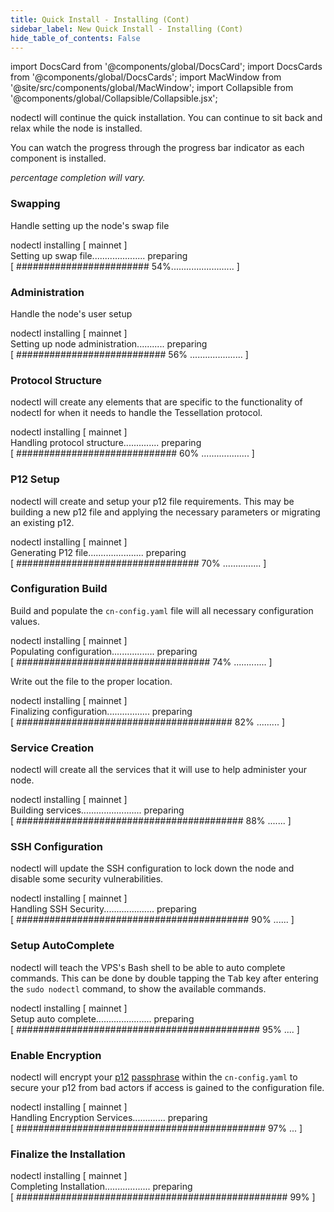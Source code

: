 ```yaml
---
title: Quick Install - Installing (Cont)
sidebar_label: New Quick Install - Installing (Cont)
hide_table_of_contents: False
---
```

<intro-end />

import DocsCard from '@components/global/DocsCard';
import DocsCards from '@components/global/DocsCards';
import MacWindow from '@site/src/components/global/MacWindow';
import Collapsible from '@components/global/Collapsible/Collapsible.jsx';

<head>
  <title>Constellation Network Automation with nodectl</title>
  <meta
    name="description"
    content="nodectl new quick installation"
  />
</head>

nodectl will continue the quick installation.  You can continue to sit back and relax while the node is installed.  

You can watch the progress through the progress bar indicator as each component is installed.

*percentage completion will vary.*

### Swapping
Handle setting up the node's swap file

<MacWindow>
nodectl installing [ mainnet ]<br />
Setting up swap file..................... preparing<br />
[ ######################## 54%......................... ]
</MacWindow>

### Administration
Handle the node's user setup

<MacWindow>
nodectl installing [ mainnet ]<br />
Setting up node administration........... preparing<br />
[ ########################### 56% ..................... ]
</MacWindow>

### Protocol Structure
nodectl will create any elements that are specific to the functionality of nodectl for when it needs to handle the Tessellation protocol.

<MacWindow>
nodectl installing [ mainnet ]<br />
Handling protocol structure.............. preparing<br />
[ ############################# 60% ................... ]
</MacWindow>

### P12 Setup
nodectl will create and setup your p12 file requirements.  This may be building a new p12 file and applying the necessary parameters or migrating an existing p12.

<MacWindow>
nodectl installing [ mainnet ]<br />
Generating P12 file...................... preparing<br />
[ ################################# 70% ............... ]
</MacWindow>

### Configuration Build

Build and populate the `cn-config.yaml` file will all necessary configuration values.

<MacWindow>
nodectl installing [ mainnet ]<br />
Populating configuration................. preparing<br />
[ ################################### 74% ............. ]
</MacWindow>

Write out the file to the proper location.

<MacWindow>
nodectl installing [ mainnet ]<br />
Finalizing configuration................. preparing<br />
[ ####################################### 82% ......... ]
</MacWindow>

### Service Creation
nodectl will create all the services that it will use to help administer your node.

<MacWindow>
nodectl installing [ mainnet ]<br />
Building services........................ preparing<br />
[ ######################################### 88% ....... ]
</MacWindow>

### SSH Configuration
nodectl will update the SSH configuration to lock down the node and disable some security vulnerabilities.

<MacWindow>
nodectl installing [ mainnet ]<br />
Handling SSH Security.................... preparing<br />
[ ########################################## 90% ...... ]
</MacWindow>

### Setup AutoComplete
nodectl will teach the VPS's Bash shell to be able to auto complete commands.  This can be done by double tapping the <kbd>Tab</kbd> key after entering the `sudo nodectl` command, to show the available commands.

<MacWindow>
nodectl installing [ mainnet ]<br />
Setup auto complete...................... preparing<br />
[ ############################################ 95% .... ]
</MacWindow>

### Enable Encryption
nodectl will encrypt your [p12](/validate/validator/p12) [passphrase](/validate/resources/password) within the `cn-config.yaml` to secure your p12 from bad actors if access is gained to the configuration file.

<MacWindow>
nodectl installing [ mainnet ]<br />
Handling Encryption Services............. preparing<br />
[ ############################################# 97% ... ]
</MacWindow>

### Finalize the Installation

<MacWindow>
nodectl installing [ mainnet ]<br />
Completing Installation.................. preparing<br />
[ ################################################# 99% ]
</MacWindow>